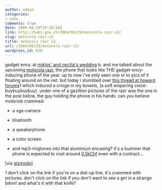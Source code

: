 ```yaml
---
author: admin
categories:
- none
comments: true
date: 2004-09-29T19:28:58Z
link: http://habi.gna.ch/2004/09/29/motorola-razr-v3/
slug: motorola-razr-v3
title: motorola razr v3
url: /2004/09/29/motorola-razr-v3/
wordpress_id: 630
---
```


gadget envy.
at [miklos' and cecilia's wedding](http://www.flickr.com/photos/habi/sets/15757/) b. and me talked about the upcoming [motorola razr](http://www.motorola.com/mdirect/hellomoto/experience/v3/flash/default.shtml), the phone that looks like THE gadget-ency-inducing phone of the year. up to now i've only seen one or to pics of it floating around on the net. but today i stumbled over [this thread at howard forums](http://www.howardforums.com/showthread.php?s=&threadid=428896)1 which induced a cringe in my bowels, (a soft wispering voice: buybuybuybuy). under one of a gazillion pictures of the razr was the one in the post below, the guy holding the phone in his hands.
can you believe motorola crammed:


   
  * a vga-camera
   
  * bluetooth
  
  * a speakerphone
   
  * a color screen
   
  * and mp3-ringtones
into that aluminium encasing?
it's a bummer that phone is expected to cost around [0.5kChf](http://www.mobilezone.ch/index.php?lang=de&cat=2&action=viewproductdetail&ProductID=1209) even with a contract...

[via [gizmodo](http://www.gizmodo.com/archives/motorola-v3-razr-reviewed-019150.php)]

1 don't click on the link if you're on a dial-up line, it's crammed with pictures.
don't click on the link if you don't want to see a girl in a strange bikini!
and what's it with that knife?
